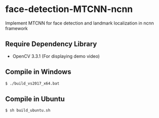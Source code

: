 # face-detection-MTCNN-ncnn
Implement MTCNN for face detection and landmark localization in ncnn framework

## Require Dependency Library
  - OpenCV 3.3.1 (For displaying demo video)

## Compile in Windows 
```sh
$ ./build_vs2017_x64.bat
```

## Compile in Ubuntu 
```sh
$ sh build_ubuntu.sh
```